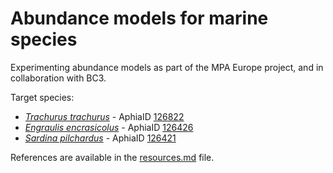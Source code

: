 # Abundance models for marine species

Experimenting abundance models as part of the MPA Europe project, and in collaboration with BC3.

Target species:
- [_Trachurus trachurus_](https://obis.org/taxon/126822) - AphiaID [126822](https://www.marinespecies.org/aphia.php?p=taxdetails&id=126822)
- [_Engraulis encrasicolus_](https://obis.org/taxon/126426) - AphiaID [126426](https://www.marinespecies.org/aphia.php?p=taxdetails&id=126426)
- [_Sardina pilchardus_](https://obis.org/taxon/126421) - AphiaID [126421](https://www.marinespecies.org/aphia.php?p=taxdetails&id=126421)

References are available in the [resources.md](resources.md) file.
